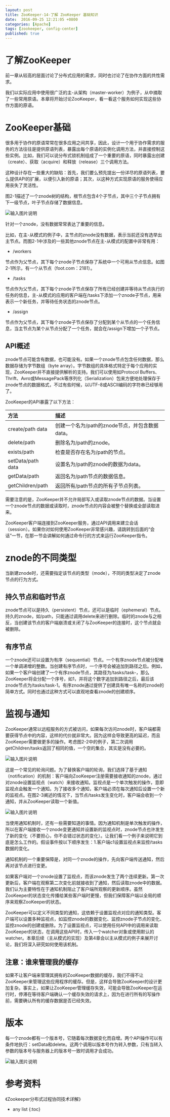 ```yaml
---
layout: post
title: ZooKeeper-14-了解 ZooKeeper 基础知识
date:  2016-09-25 12:21:05 +0800
categories: [Apache]
tags: [zookeeper, config-center]
published: true
---
```


# 了解ZooKeeper

前⼀章从较⾼的层⾯讨论了分布式应⽤的需求，同时也讨论了在协作⽅⾯的共性需求。

我们以实际应⽤中使⽤很⼴泛的主-从架构（master-worker）为例⼦，从中摘取了⼀些常⽤原语。本章将开始讨论ZooKeeper，看⼀看这个服务如何实现这些协作⽅⾯的原语。

# ZooKeeper基础

很多⽤于协作的原语常常在很多应⽤之间共享，因此，设计⼀个⽤于协作需求的服务的⽅法往往是提供原语列表，暴露出每个原语的实例化调⽤⽅法，并直接控制这些实例。⽐如，我们可以说分布式锁机制组成了⼀个重要的原语，同时暴露出创建（create）、获取（acquire）和释放（release）三个调⽤⽅法。

这种设计存在⼀些重⼤的缺陷：⾸先，我们要么预先提出⼀份详尽的原语列表，要么提供API的扩展，以便引⼊新的原语；其次，以这种⽅式实现原语的服务使得应⽤丧失了灵活性。

图2-1描述了⼀个znode树的结构，根节点包含4个⼦节点，其中三个⼦节点拥有下⼀级节点，叶⼦节点存储了数据信息。

![输入图片说明](https://images.gitee.com/uploads/images/2021/0313/193455_d02d1b28_508704.png "屏幕截图.png")

针对⼀个znode，没有数据常常表达了重要的信息。

⽐如，在主-从模式的例⼦中，主节点的znode没有数据，表⽰当前还没有选举出主节点。⽽图2-1中涉及的⼀些其他znode节点在主-从模式的配置中⾮常有⽤：

- /workers

节点作为⽗节点，其下每个znode⼦节点保存了系统中⼀个可用从节点信息。如图2-1所示，有⼀个从节点（foot.com：2181）。

- /tasks

节点作为⽗节点，其下每个znode⼦节点保存了所有已经创建并等待从节点执⾏的任务的信息，主-从模式的应用的客户端在/tasks下添加⼀个znode⼦节点，用来表示⼀个新任务，并等待任务状态的znode节点。

- /assign

节点作为⽗节点，其下每个znode⼦节点保存了分配到某个从节点的⼀个任务信息，当主节点为某个从节点分配了⼀个任务，就会在/assign下增加⼀个⼦节点。

## API概述

znode节点可能含有数据，也可能没有。如果⼀个znode节点包含任何数据，那么数据存储为字节数组（byte array）。字节数组的具体格式特定于每个应⽤的实现，ZooKeeper并不直接提供解析的⽀持。我们可以使⽤如Protocol Buffers、Thrift、Avro或MessagePack等序列化（Serialization）包来⽅便地处理保存于znode节点的数据格式，不过有些时候，以UTF-8或ASCII编码的字符串已经够⽤了。

ZooKeeper的API暴露了以下⽅法：

| 方法 | 描述 | 
|:---|:---|
| create/path data | 创建⼀个名为/path的znode节点，并包含数据data。 |
| delete/path | 删除名为/path的znode。 |
| exists/path | 检查是否存在名为/path的节点。 |
| setData/path data | 设置名为/path的znode的数据为data。 |
| getData/path | 返回名为/path节点的数据信息。 |
| getChildren/path | 返回所有/path节点的所有⼦节点列表。 |

需要注意的是，ZooKeeper并不允许局部写⼊或读取znode节点的数据。当设置⼀个znode节点的数据或读取时，znode节点的内容会被整个替换或全部读取进来。

ZooKeeper客户端连接到ZooKeeper服务，通过API调⽤来建⽴会话（session）。如果你对如何使⽤ZooKeeper⾮常感兴趣，请跳转到后⾯的“会话”⼀节，在那⼀节会讲解如何通过命令⾏的⽅式来运⾏ZooKeeper指令。

# znode的不同类型

当新建znode时，还需要指定该节点的类型（mode），不同的类型决定了znode节点的⾏为⽅式。

## 持久节点和临时节点

znode节点可以是持久（persistent）节点，还可以是临时（ephemeral）节点。持久的znode，如/path，只能通过调⽤delete来进⾏删除。临时的znode与之相反，当创建该节点的客户端崩溃或关闭了与ZooKeeper的连接时，这个节点就会被删除。

## 有序节点

⼀个znode还可以设置为有序（sequential）节点。⼀个有序znode节点被分配唯⼀个单调递增的整数。当创建有序节点时，⼀个序号会被追加到路径之后。例如，如果⼀个客户端创建了⼀个有序znode节点，其路径为/tasks/task-，那么ZooKeeper将会分配⼀个序号，如1，并将这个数字追加到路径之后，最后该znode节点为/tasks/task-1。有序znode通过提供了创建具有唯⼀名称的znode的简单⽅式。同时也通过这种⽅式可以直观地查看znode的创建顺序。

# 监视与通知

ZooKeeper通常以远程服务的⽅式被访问，如果每次访问znode时，客户端都需要获得节点中的内容，这样的代价就⾮常⼤。因为这样会导致更⾼的延迟，⽽且ZooKeeper需要做更多的操作。考虑图2-2中的例⼦，第⼆次调⽤getChildren/tasks返回了相同的值，⼀个空的集合，其实是没有必要的。

![输入图片说明](https://images.gitee.com/uploads/images/2021/0313/194429_16e95756_508704.png "屏幕截图.png")

这是⼀个常见的轮询问题。为了替换客户端的轮询，我们选择了基于通知（notification）的机制：客户端向ZooKeeper注册需要接收通知的znode，通过对znode设置监视点（watch）来接收通知。监视点是⼀个单次触发的操作，意即监视点会触发⼀个通知。为了接收多个通知，客户端必须在每次通知后设置⼀个新的监视点。在图2-3阐述的情况下，当节点/tasks发⽣变化时，客户端会收到⼀个通知，并从ZooKeeper读取⼀个新值。

![输入图片说明](https://images.gitee.com/uploads/images/2021/0313/194526_7e421f3e_508704.png "屏幕截图.png")

当使⽤通知机制时，还有⼀些需要知道的事情。因为通知机制是单次触发的操作，所以在客户端接收⼀个znode变更通知并设置新的监视点时，znode节点也许发⽣了新的变化（不要担⼼，你不会错过状态的变化）。让我们看⼀个例⼦来说明它到底是怎么⼯作的。假设事件按以下顺序发⽣：1.客户端c1设置监视点来监控/tasks数据的变化。

通知机制的⼀个重要保障是，对同⼀个znode的操作，先向客户端传送通知，然后再对该节点进⾏变更。

如果客户端对⼀个znode设置了监视点，⽽该znode发⽣了两个连续更新。第⼀次更新后，客户端在观察第⼆次变化前就接收到了通知，然后读取znode中的数据。我们认为主要特性在于通知机制阻⽌了客户端所观察的更新顺序。虽然ZooKeeper的状态变化传播给某些客户端时更慢，但我们保障客户端以全局的顺序来观察ZooKeeper的状态。

ZooKeeper可以定义不同类型的通知，这依赖于设置监视点对应的通知类型。客户端可以设置多种监视点，如监控znode的数据变化、监控znode⼦节点的变化、监控znode的创建或删除。为了设置监视点，可以使⽤任何API中的调⽤来读取ZooKeeper的状态，在调⽤这些API时，传⼊⼀个watcher对象或使⽤默认的watcher。本章后续（主从模式的实现）及第4章会以主从模式的例⼦来展开讨论，我们将深⼊研究如何使⽤该机制。

## 注意：谁来管理我的缓存

如果不让客户端来管理其拥有的ZooKeeper数据的缓存，我们不得不让ZooKeeper来管理这些应用程序的缓存。但是，这样会导致ZooKeeper的设计更加复杂。事实上，如果让ZooKeeper管理缓存失效，可能会导致ZooKeeper在运⾏时，停滞在等待客户端确认⼀个缓存失效的请求上，因为在进⾏所有的写操作前，需要确认所有的缓存数据是否已经失效。

# 版本

每⼀个znode都有⼀个版本号，它随着每次数据变化⽽⾃增。两个API操作可以有条件地执⾏：setData和delete。这两个调⽤以版本号作为转⼊参数，只有当转⼊参数的版本号与服务器上的版本号⼀致时调⽤才会成功。

![输入图片说明](https://images.gitee.com/uploads/images/2021/0313/194841_990af606_508704.png "屏幕截图.png")

# 参考资料

《Zookeeper分布式过程协同技术详解》

* any list
{:toc}
